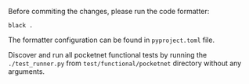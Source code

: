 Before commiting the changes, please run the code formatter:

```
black .
```

The formatter configuration can be found in `pyproject.toml` file.

Discover and run all pocketnet functional tests by running the `./test_runner.py` from `test/functional/pocketnet` directory without any arguments.
